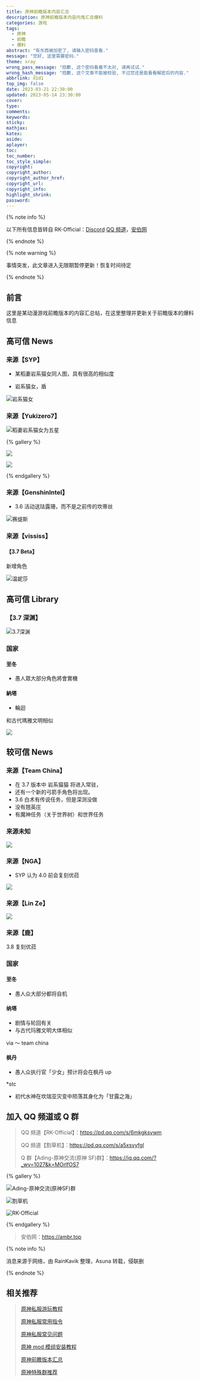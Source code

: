 ```yaml
---
title: 原神前瞻版本内容汇总
description: 原神前瞻版本内容内鬼汇总爆料
categories: 游戏
tags:
  - 原神
  - 前瞻
  - 爆料
abstract: "有东西被加密了, 请输入密码查看."
message: "您好, 这里需要密码."
theme: xray
wrong_pass_message: "抱歉, 这个密码看着不太对, 请再试试."
wrong_hash_message: "抱歉, 这个文章不能被校验, 不过您还是能看看解密后的内容."
abbrlink: d1d1
top_img: false
date: 2023-03-21 22:30:00
updated: 2023-05-14 23:30:00
cover:
type:
comments:
keywords:
sticky:
mathjax:
katex:
aside:
aplayer:
toc:
toc_number:
toc_style_simple:
copyright:
copyright_author:
copyright_author_href:
copyright_url:
copyright_info:
highlight_shrink:
password:
---
```


{% note info %}

以下所有信息皆转自 RK-Official：[Discord](https://discord.gg/YpZP6X5Kmx) [QQ 频道](https://pd.qq.com/s/bpeyxqp4k)，[安伯网](https://ambr.top/)

{% endnote %}

{% note warning %}

事情突发，此文章进入无限期暂停更新！恢复时间待定

{% endnote %}

## 前言

这里是某动漫游戏前瞻版本的内容汇总帖，在这里整理并更新关于前瞻版本的爆料信息

## 高可信 News

### 来源【SYP】

- 某稻妻岩系猫女同人图，具有很高的相似度

- 岩系猫女，盾

![岩系猫女](/temp/202303212223455.webp)

### 来源【Yukizero7】

![稻妻岩系猫女为五星](/temp/202303212227853.webp)

{% gallery %}

![](/temp/202303212244138.webp)

![](/temp/202303212245419.webp)

{% endgallery %}

### 来源【GenshinIntel】

- 3.6 活动送珐露珊，而不是之前传的坎蒂丝

![赛缇斯](/temp/202304091301983.webp)

### 来源【vississ】

#### 【3.7 Beta】

新增角色

![温妮莎](/temp/202304181318472.webp)

## 高可信 Library

### 【3.7 深渊】

![3.7深渊](/temp/202304141507370.webp)

### 国家

#### 至冬

- 愚人眾大部分角色將會實機

#### 納塔

- 輪迴

和古代瑪雅文明相似

![](/temp/202304091313750.webp)

## 较可信 News

### 来源【Team China】

- 在 3.7 版本中 岩系猫猫 将进入常驻，
- 还有一个新的弓箭手角色将出现。
- 3.6 白术有传说任务，但是深测没做
- 没有翘英庄
- 有魔神任务（关于世界树）和世界任务

### 来源未知

![](/temp/202303212305105.webp)

### 来源【NGA】

- SYP 认为 4.0 前会复刻优菈

![](/temp/202303212306877.webp)

### 来源【Lin Ze】

![](/temp/202303212307977.webp)

### 来源【鹿】

3.8 复刻优菈

### 国家

#### 至冬

- 愚人众大部分都将自机

#### 纳塔

- 剧情与轮回有关
- 与古代玛雅文明大体相似

via ～ team china

#### 枫丹

- 愚人众执行官「少女」预计将会在枫丹 up

\*stc

- 初代水神在坎瑞亚灾变中陨落其身化为「甘露之海」

## 加入 QQ 频道或 Q 群

> QQ 频道【RK-Official】：https://pd.qq.com/s/6mkgksvwm
>
> QQ 频道【割草机】：https://pd.qq.com/s/a5xsvyfgl
>
> Q 群【Ading-原神交流(原神 SF)群】：https://jq.qq.com/?_wv=1027&k=MOrlfOS7

{% gallery %}

![Ading-原神交流(原神SF)群](/temp/202304161559437.webp)

![割草机](/temp/202304161555132.webp)

![RK-Official](/temp/202304161557424.webp)

{% endgallery %}

> 安伯网：https://ambr.top

{% note info %}

消息来源于网络，由 RainKavik 整理，Asuna 转载，侵联删

{% endnote %}

## 相关推荐

> [原神私服游玩教程](/p/3155/)
>
> [原神私服常用指令](/p/5b6e/)
>
> [原神私服常见问题](/p/8b22/)
>
> [原神 mod 模组安装教程](/p/704e/)
>
> [原神前瞻版本汇总](/p/d1d1/)
>
> [原神特殊群推荐](https://ysbbs.saop.cc)
